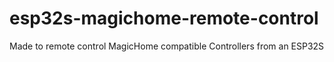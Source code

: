 # esp32s-magichome-remote-control
Made to remote control MagicHome compatible Controllers from an ESP32S
